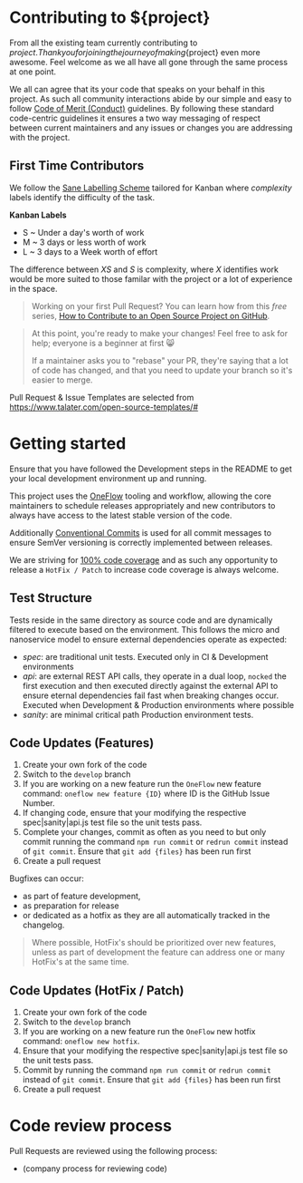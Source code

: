 # Contributing to \${project}

From all the existing team currently contributing to ${project}. Thank you for joining the journey of making${project} even more awesome. Feel welcome as we all have all gone through the same process at one point.

We all can agree that its your code that speaks on your behalf in this project. As such all community interactions abide by our simple and easy to follow [Code of Merit (Conduct)](CONDUCT.md) guidelines. By following these standard code-centric guidelines it ensures a two way messaging of respect between current maintainers and any issues or changes you are addressing with the project.

## First Time Contributors

We follow the [Sane Labelling Scheme](https://medium.com/@dave_lunny/sane-github-labels-c5d2e6004b63) tailored for Kanban where _complexity_ labels identify the difficulty of the task.

**Kanban Labels**

- S ~ Under a day's worth of work
- M ~ 3 days or less worth of work
- L ~ 3 days to a Week worth of effort

The difference between _XS_ and _S_ is complexity, where _X_ identifies work would be more suited to those familar with the project or a lot of experience in the space.

> Working on your first Pull Request? You can learn how from this _free_ series, [How to Contribute to an Open Source Project on GitHub](https://egghead.io/series/how-to-contribute-to-an-open-source-project-on-github).

> At this point, you're ready to make your changes! Feel free to ask for help; everyone is a beginner at first :smile_cat:
>
> If a maintainer asks you to "rebase" your PR, they're saying that a lot of code has changed, and that you need to update your branch so it's easier to merge.

Pull Request & Issue Templates are selected from https://www.talater.com/open-source-templates/#

# Getting started

Ensure that you have followed the Development steps in the README to get your local development environment up and running.

This project uses the [OneFlow](https://www.npmjs.com/package/%40tayloredtechnology%2Foneflow) tooling and workflow, allowing the core maintainers to schedule releases appropriately and new contributors to always have access to the latest stable version of the code.

Additionally [Conventional Commits](https://conventionalcommits.org) is used for all commit messages to ensure SemVer versioning is correctly implemented between releases.

We are striving for [100% code coverage](https://medium.com/@taddgiles/100-code-coverage-is-the-bare-minimum-6525990c02e1) and as such any opportunity to release a `HotFix / Patch` to increase code coverage is always welcome.

## Test Structure

Tests reside in the same directory as source code and are dynamically filtered to execute based on the environment. This follows the micro and nanoservice model to ensure external dependencies operate as expected:

- _spec_: are traditional unit tests. Executed only in CI & Development environments
- _api_: are external REST API calls, they operate in a dual loop, `nocked` the first execution and then executed directly against the external API to ensure eternal dependencies fail fast when breaking changes occur. Executed when Development & Production environments where possible
- _sanity_: are minimal critical path Production environment tests.

## Code Updates (Features)

1.  Create your own fork of the code
2.  Switch to the `develop` branch
3.  If you are working on a new feature run the `OneFlow` new feature command: `oneflow new feature {ID}` where ID is the GitHub Issue Number.
4.  If changing code, ensure that your modifying the respective spec|sanity|api.js test file so the unit tests pass.
5.  Complete your changes, commit as often as you need to but only commit running the command `npm run commit` or `redrun commit` instead of `git commit`. Ensure that `git add {files}` has been run first
6.  Create a pull request

Bugfixes can occur:

- as part of feature development,
- as preparation for release
- or dedicated as a hotfix as they are all automatically tracked in the changelog.

> Where possible, HotFix's should be prioritized over new features, unless as part of development the feature can address one or many HotFix's at the same time.

## Code Updates (HotFix / Patch)

1.  Create your own fork of the code
2.  Switch to the `develop` branch
3.  If you are working on a new feature run the `OneFlow` new hotfix command: `oneflow new hotfix`.
4.  Ensure that your modifying the respective spec|sanity|api.js test file so the unit tests pass.
5.  Commit by running the command `npm run commit` or `redrun commit` instead of `git commit`. Ensure that `git add {files}` has been run first
6.  Create a pull request

# Code review process

Pull Requests are reviewed using the following process:

- (company process for reviewing code)

